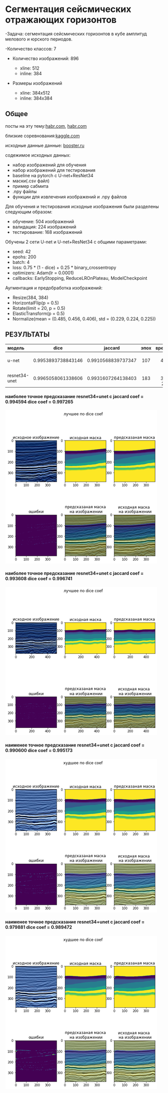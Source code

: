 # Сегментация сейсмических отражающих горизонтов

-Задача: сегментация сейсмических горизонтов в кубе амплитуд мелового и юрского периодов.


-Количество классов: 7

- Количество изображений: 896
  - xline:  512
  - inline:  384
  
- Размеры изображений
  - xline: 384x512
  - inline:  384х384

## Общее
посты на эту тему:[habr.com](https://habr.com/ru/company/ods/blog/482780/),
[habr.com](https://habr.com/ru/company/ods/blog/488852/)


близкие соревнования:[kaggle.com](https://www.kaggle.com/c/tgs-salt-identification-challenge)

исходные данные данные: [booster.ru](https://boosters.pro/championship/rsc_sandbox/overview)



содежимое исходных данных:
+ набор изображений для обучения
+ набор изображений для тестирования
+ baseline на pytorch с U-net+ResNet34
+ маски(.csv файл)
+ пример сабмита
+ .npy файлы
+ функции для извлечения изображений и .npy файлов



Для обучения и тестирования исходные изображения были разделены следующим образом: 
+ обучение: 504 изображений
+ валидация: 224 изображений
+ тестирование: 168 изображений

Обучены 2 сети U-net и U-net+ResNet34 c общими параметрами:
+ seed: 42
+ epohs: 200 
+ batch: 4
+ loss: 0.75 * (1 - dice) + 0.25 * binary_crossentropy
+ optimizers: Adam(lr = 0.0001)
+ callbacks: EarlyStopping, ReduceLROnPlateau, ModelCheckpoint

Аугментaция и предобработка изображений:
+ Resize(384, 384)
+ HorizontalFlip(p = 0.5)
+ Rotate(limit = 20, p = 0.5)
+ ElasticTransform(p = 0.5)
+ Normalize(mean = (0.485, 0.456, 0.406), std = (0.229, 0.224, 0.225))



## РЕЗУЛЬТАТЫ

|модель|dice|jaccard|эпох|время|
|:------|:-----:|:--------:|:-------:|-------:|
|u-net|0.9953893738843146|0.9910568839737347|107|3ч 45м 8с|
|resnet34-unet|0.9965058061338606|0.9931607264138403|183|6ч 38м 23с|




#### наиболее точное предсказание resnet34+unet c jaccard coef = 0.994594 	  dice coef = 0.997265
![наиболее точное предсказание resnet34+unet](https://raw.githubusercontent.com/Sugakusha/seimic_challenge/master/pic/best_dice_resnet.png )
#### наиболее точное предсказание resnet34+unet c jaccard coef = 0.993608 	  dice coef = 0.996741
![наиболее точное предсказание unet](https://raw.githubusercontent.com/Sugakusha/seimic_challenge/master/pic/best_dice_unet.png)
#### наименее точное предсказание resnet34+unet c jaccard coef = 0.990600 	  dice coef = 0.995173
![наименее точное предсказание resnet34+unet](https://raw.githubusercontent.com/Sugakusha/seimic_challenge/master/pic/worst_dice_resnet.png)
#### наименее точное предсказание resnet34+unet c jaccard coef = 0.979881 	   dice coef = 0.989472
![наименее точное предсказание runet](https://raw.githubusercontent.com/Sugakusha/seimic_challenge/master/pic/worst_dice_unet.png)
